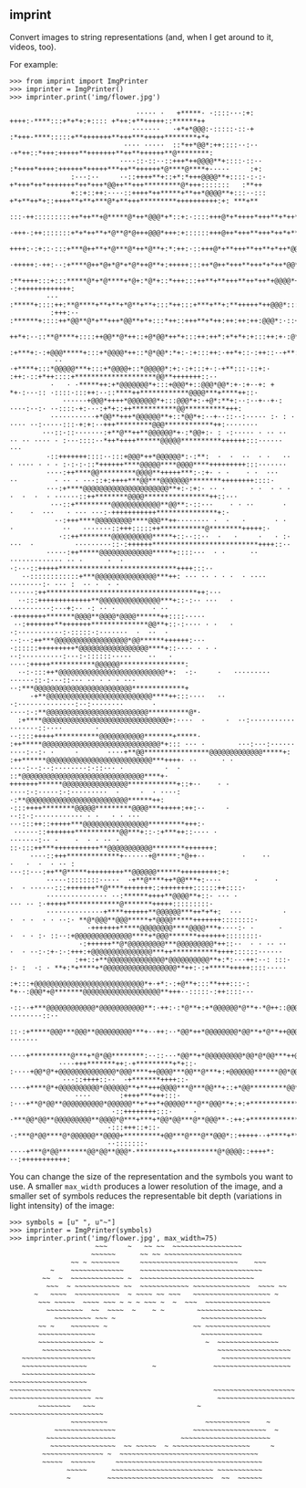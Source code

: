 ## imprint

Convert images to string representations (and, when I get around to it, videos, too).

For example:

```
>>> from imprint import ImgPrinter
>>> imprinter = ImgPrinter()
>>> imprinter.print('img/flower.jpg')

                               ····· ·   +*****· ·::::···:+:      ++++:·****:::+*+*+:+:::: +*++:+**+++++::******++
                              ·······   ·+*+*@@@:·:::::·::·+     :*+++·****:::::+**+++++++**+++***+++++********+*+
                            ···· ·····  ::*++*@@*:++::::··:··   ·+*++::*+++:+++++**+++++++**++**++++++**@********:
                           ····::·::··::+++*++@@@@**+::::·::··  :*++++*++++:++++++*+++++***++**++++++*@****@****+·····     :+:
               :···:··     ··::++++**+::+*:*+++@@@@**+::::·:·:· +*+++*++*+++++++*++*+++*@@++**+++*********@*+++:::::::   :**++
               +::+::++:····::++++*++*****+**++*@@@@**+:::··::: +*+**++*+::++++**+**+***@*+**+++*********++++++++++:+: ***+**
               :::·++:::::::::++*++**+@*****@*++*@@@*+*::+:·::::+++@*+*++++*+++**+*++*@@*+**++++********+++++++++:+++*******·
               ·+++·:++:::::::+*+*++**+*@**@*@+++@@@*+++:+::::::+++@++*+++**+++*++*+**@@+*+++++*********+++*+++++++**@****+
                ++++:·:+::·:::+***@++**+*@***@*++*@**+:*:++:·::+++@*+**+++**++**+*++*@@**+++++***@**********++++***@@**@*+
                ·+++++:·++:··:+****@++*@+*@*+*@*++@**+:+++++:::++*@++*+++**+++*+*++*@@**+:++**+*@*****+**********@@*@@@*·
                 :**++++:::+:::*****@*+*@****+*@+:*@*+::*+++:::++**+**+++**++*++*+@@@@*+::++*+@@****+*********@@@@@@**: ·:+++++++++++++:
         ···      :*****+::::++:**@****+**+**+*@**+**+:::*++:::+***+**+:**+++++*++@@@*::::**+@****++*****@*@@@@******++*******+++::::++·
          :+++:··  :******+::::++*@@**@*+**+++*@@**+*+:::*++::+++**+*++:++:++:++:@@@*:·::+******+++**+*@@@@@***************++++*++:+++
            ++*+:··::**@****+::::++@@**@*++::+@*@@*++*+:::++:++*:+*+*+:+:::++:+·:@**:·::+***++++++++****@********@@***+++***+++::++:·
             :+***+:·:+@@@*****+:::+*@@@@*++::*@*@@*:*+:·:+:::++:·++*+::·:++::··+**:··:+***+:::++****@********@@@*********++:+++::·
           ·· ·+****+:::*@@@@@***+:::+*@@@@+::*@@@@@*:+:·:+:::+·:·+**:::·::+:· :++:·::+*++::::+********************@@**+++++++::··
          ·   · ·*****++:+*@@@@@@@*+:::+@@@*+::@@@*@@*:+·:+··+: +  *+·:···:: ·::::·:::++:··::****++************@@@@***+****++::·
             ······+@@@*++++*@@@@@@@*+:::@@@*+:·+@*:**+:··:··+··+·: ····:··:· ··::::·+:···:+*+::++***********@@**********+++:
          ···········+*@@**+++*@@@@@@**+::*@@*+:··+··::··:····· :· : · ···· ··:·····:::·+:+:··+++*********@@@************++:········
        ···::·::·······:+**@**++**@@@@@@*+·:*@@+:· : ·:····· · ·· ··  ·· ·· ···· · :···::::··*++*++++******@@@@@**********++++++:::······  ···
         ·::+++++++::::··:::+@@@*++*@@@@@@*:·:**:  ·  ·  ··  · ·   ··  · ···· · · · :·:·:·::*++++++****@@@@@****@@@@****+++++++++:::·······
         ····:++****@@*********@@@@**+++++***:·:+· · ·    · ·  ···   ··         · ·· · ···::+:++++***@@***@@@@@@@********++++++++::::·
         ···:+****@@@@@@@@@@@@@@@@@@@@@**+:·:+:· ·· ·      · ·  · · ·     ·  ·  ·  · ······::++********@@@@****************++::···
          ···::+*********@@@@@@@@@@@@**@@**:·::···    · · ··       ·  ·    ·  ···   · ··· ···:·+++++++++++***************+:·
           ··:+++****@@@@@@@@@****@@@**++········ ·  ·   ·       · ·  ·            ··   ·······::+++:::::++***********@********+++++:·
            ·::++********@@@@@@@@@@*****+::··::··  ·   ·     ·   · :· ···  ·          ·········::·:++++++**************************++++::··
         ·····:++*****@@@@@@@@@@@@@*****+::::···  · ·      ·· ············· ·· ·      ·  ·  ·:···::+++++*****************************++++:::··
   ··::::::::::::+***@@@@@@@@@@@@@@@***++: ··· ·· · · ·  · ···· ········:· ··· :  ·· ·  · ·  ······:++*************************************++:···
  ··:::+++++++++++++**@@@@@@@@@@@@@@@***+::·:·· ···   ·  ··········:···+:·· ·: ·· ·         · ··  ·++++++++*******@@@@**@@@@*@@@@******++::::·····
 ··:+++++++**+++++++**************@@**+::·:···· · ·   · ·:···········:·:::::·:·······  ·  ··  · ··:··:++***@@@@@@@@@@@@@@@@@@*@@******++++++:···
·::::::+++++++++*@@@@@@@@@@@@@@@@@****+::···· · · ·   ··:··········:···:·::::::·····    ··   · ····:+++++***********@@@@@@****************:
  ··:·:::++*@@@@@@@@@@@@@@@@@@@@@@@@@@*+:  ·:·     ·   ········· ······::·:···::··· ·· · · · ··· ··:***@@@@@@@@@@@@@@@@@@@@@@@@*************+
     ·+**@@@@@@@@@@@@@@@@@@@@@@@@@@****++:::····   ··   ·:··············:··:········       ·    ····:·:**@@@@@@@@@@@@@@@@@@@@@@@@@**********@*·
  :+****@@@@@@@@@@@@@@@@@@@@@@@@@@@@@@@+:····  ·     ·  ··:··········· ·······::····        ·   ··::::+++++***********@@@@@@@@@@@*******+*****·
:++*****@@@@@@@@@@@@@@@@@@@@@@@@@@@@@*+::: ··· ·        ···:···:······  ····:··:· ·     ·       ····+**@@****************@@@@@@@@@@@@@*****+:
:++******@@@@@@@@@@@@@@@@@@@@@@@@@@***++++· ··      · · ····:··:··:········:·::··· ·          ·  · ::*@@@@@@@@@@@@@@@@@@@@@@@@@@@@@@****+·
+++++++******@@@@@@@@@@@@@@@@************+::+··    · ·    ····:·:·····:·:·········  ·     ·  · ····: ·:**@@@@@@@@@@@@@@@@@@@@@@@@@******++:
·:::++++********@@@@@*********@@@@***+++++:++:··     ·       ··::·:············ · ·   · · ··· ···:::++::+++++***@@@@@@@@@@@@@@@@*********+++:·
 ······::+++++++***********@@***+::·:+***++::···· ·             ·······:·· ·    ·  · · ·· · ::·:::++***+++++++++++**@@@@@@@@@@@********+++++++:
     ····::+++*************+······+@*****:*@++··         ·    ··       ·   ·  ·  · ·· :   ···::···:++**@*****+++++++++**@@@@@@******+++++++++:+:
         ·····::::::::·····  ·+**@****++*@@***+:····        ·    ·                 ·  · ······:::+++++++**@****+++++++::++++++++::::::++::::·
         ··············· ··:******++++**@@@@**+::· ··· ·                         ··· ·· :·+++++*************@*******+++++:::::::::·
         ··············+****++++++**@@@@@@***++*+*+:  ···          ·     ·  · ·  · · ··:· **@*@@@**@@@*****+*@@@@*****+++++++::::::::·
                   ·+++++++*****@@@@@@@@****@@@@***+····:· ·      ·        ·  · · :· ::··:+@@@@@@@@@@@@@@****+*@@@*******+++++++::::::::·
                 ·:++++++**@*@@@@@@@@@***@@@@@@@@@*++::··  · · ·· ··    ·  · ··:·:+·:·:+++:+@@@@@@@@@@@@@@@***++***********++++::::::······
                :++::+**@@@@@@@@@@@@@@*@@@@@@@@@@**+:*:···++:··: :::· :· :  ·: · **+:*+****+*@@@@@@@@@@@@@@@@@@**++:·:+*****+++++::::·····
               :+:::+@@@@@@@@@@@@@@@@@@@@@@@@@@@*+·+*:·:+@**+:::**+++:::·:  *+··:@@@*+@*******@@@@@@@@@@@@@@@@@@@**+++··:::::·:++::::···
             ·::··+***@@@@@@@@@@@@*@@@@@@@@@@@**:·++:·:*@**+:+*@@@@@@*@**+·*@++::@@@@**@@******@@@@@@@@@@@@@@@@@@@@***+:· ········::··
             ::·:+*****@@@***@@@**@@@@@@@@@***+··++:··*@@*++*@@@@@@@@*@@**+*@**++@@@@@**@@*******@@@@@@@*@@@@@@@@@@@@***+:     ·······
            ····+**********@***+*@*@@********:··::···*@@**+*@@@@@@@@@*@@*@*@@***++@@@@***@@**@***+*@@@@@@***@@@@@@@@@@***++
            ····+++*******++:·+*********+*+::· :····+@@*@*+@@@@@@@@@@@@@@*@@@****++@@@@***@@**@***+:+@@@@@@******@@*@@****++·
             ···::++++::··  ·+*******++++::·   ····+****@*+@@@@@@@@@@*@@@@@@**+**+++@@@@***@***@@**+::+*@@*********@@******++
                ····       :++++***+++:::·    :···+**@*@@**@@@@@@@@@@*@@@@@@**+*++*+@@@@@***@**@@@**+:+:+******************+::
                         ·::++++++++:::·     ·  ·***@@*@@**@@@@@@@@@**@@@@*@***+***+*@@*@@***@**@@@**·:++:+*****************:::
                        ·:::+++::+::·          ·:***@*@@****@*@@@@@@**@@@@+*********+@@***@***@**@@@*::+++++··+****+**++**+++··
                        ··:::::::·          ····+***@*@@*******@@*@@**@@@*·*********+**********@*@@@@::++++*: ··:+++++++++++:
```

You can change the size of the representation and the symbols you want to use. A smaller `max_width` produces a lower resolution of the image, and a smaller set of symbols reduces the representable bit depth (variations in light intensity) of the image:

```
>>> symbols = [u" ", u"~"]
>>> imprinter = ImgPrinter(symbols)
>>> imprinter.print('img/flower.jpg', max_width=75)
                     ~~~     ~   ~~ ~~  ~~~~~~~~~~~~~~~~~
                    ~~~~~~      ~~ ~~ ~~~~~~~~~~~~~~~~~~~
               ~~ ~ ~~~~~~~     ~~~~~~~~~~~~~~~~~~~~~~~~    ~~~
          ~    ~~~~~~~~~~~~~    ~~~~~~~~~~~~~~~~~~~~~~~~~~~~~~
        ~~  ~  ~~~~~~~~~~~~~ ~  ~~~~~~~~~~~~~~~~~~~~~~~~~~~~
         ~~~  ~ ~~~~~~~~~~~ ~~  ~~~~~~~~~~~~ ~~~~~~~~~~~~~~  ~~~~ ~~
      ~   ~~~~  ~~~~~~~~~~~  ~ ~~~~ ~~ ~~~   ~~~~~~~~~~~~~~~~~~~ ~
       ~~~ ~~~~~  ~~~~ ~~~ ~ ~ ~ ~~~ ~  ~  ~~~  ~~~~~~~~~~~~~~~~
         ~~~~~~~~~  ~~  ~~~~  ~    ~ ~        ~~~~~~~~~~~~~~~~
           ~~~~~~~~~ ~~~ ~                     ~~~~~~~~~~~~~~~~
       ~~ ~    ~~~~~~~ ~                     ~~ ~~~~~~~~~~~~~~~~
       ~~~~~~~~~~~~~~                          ~~~~~~~~~~~~~~~
       ~~~~~~~~~~~~~~ ~                         ~  ~~~~~~~~~~~~~~~
        ~~~~~~~~~~~~                               ~~~~~~~~~~~~~~~~~~
   ~~~~~~~~~~~~~~~~~~                               ~~~~~~~~~~~~~~~~~
   ~~~~~~~~~~~~~~~~                ~              ~~~~~~~~~~~~~~~~~~~
   ~~~~~~~~~~~~~~~~~~                               ~~~~~~~~~~~~~~~~~~~
~~~~~~~~~~~~~~~~~~~~                              ~~~~~~~~~~~~~~~~~~~~
~~~~~~~~~~~~~~~~~~~~ ~~                            ~~~~~~~~~~~~~~~~~~~
       ~~~~~~~~   ~~~                         ~ ~~~~~~~~~~~~~~~~~~~~~~~
               ~~~~~~~~~                        ~~~~~~~~~~~    ~
           ~~~~~~~~~~~~~~~                   ~~~~~~~~~~~~~~~~~~  ~
         ~~~~~~~~~~~~~~~~~                ~~~~~~~~~~~~~~~~~~~~~~
          ~~~~~~~~~~~~~~~~  ~~ ~~~~~  ~ ~~~~~~~~~~~~~~~~~~~     ~
        ~~~~~~~~~~~~~~~ ~  ~~~~~~~~~~~~~~~~~~~~~~~~~~~~~~~~~~
        ~~~~~  ~~~~~~     ~~~~~~~~~~~~~~~~~~~~~~~~~~~~~~~~~~~~
              ~~~~~      ~~~~~~~~~~~~~~~~~~~~~~~~~ ~~~~~~~~~~~
              ~         ~~~~~~~~~~~~~~~~~~~~~~~~~~  ~~  ~~~~~~
```                                           